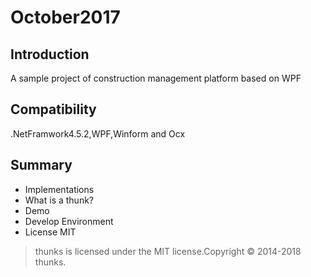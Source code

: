 # October2017
## Introduction
A sample project of construction management platform based on WPF
## Compatibility
.NetFramwork4.5.2,WPF,Winform and Ocx
## Summary
* Implementations
* What is a thunk?
* Demo
* Develop Environment
* License MIT
>thunks is licensed under the MIT license.Copyright © 2014-2018 thunks.
